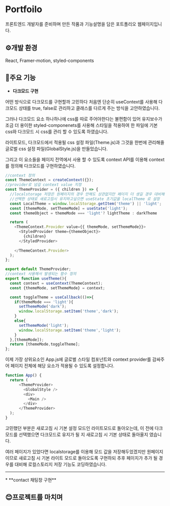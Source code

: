 # Portfoilo
프론트엔드 개발자를 준비하며 만든 작품과 기능설명을 담은 포트폴리오 웹페이지입니다.

## ⚙개발 환경
React, Framer-motion, styled-components

## 🚩주요 기능  
* **다크모드 구현**

어떤 방식으로 다크모드를 구현할까 고민하다 처음엔 단순히 useContext를 사용해 다크모드 상태를 true, false로 관리하고
  클래스를 다르게 주는 방식을 고안하였습니다.  

  그러나 다크모드 요소 하나하나에 css를 따로 주어야한다는 불편함이 있어 유지보수가 조금 더 용이한 styled-componenets를 사용해 스타일을 적용하여 한 파일에 기본 css와 다크모드 시 css를 관리 할 수 있도록 하였습니다.

  라이트모드, 다크모드에서 적용될 css 설정 파일(Theme.js)과 그것을 한번에 관리해줄 글로벌 css 설정 파일(GlobalStyle.js)을 만들었습니다.

  그리고 이 요소들을 페이지 전역에서 사용 할 수 있도록 context API를 이용해 context를 정의해 다크모드를 구현하였습니다.

```javascript
//context 정의
const ThemeContext = createContext({});
//provider로 넘길 context value 지정
const ThemeProvider = ({ children }) => {
  //localstorage 저장은 원페이지의 경우 안해도 상관없지만 페이지 더 생길 경우 대비해 추가
  //선택한 상태로 새로고침시 유지하고싶으면 useState 초기값을 localTheme 로 설정
  const LocalTheme = window.localStorage.getItem('theme') || 'light';
  const [themeMode, setThemeMode] = useState('light');
  const themeObject = themeMode === 'light'? lightTheme : darkTheme

  return (
    <ThemeContext.Provider value={{ themeMode, setThemeMode}}>
      <StyledProvider theme={themeObject}>
        {children}
      </StyledProvider>
      
    </ThemeContext.Provider>
  );
};

export default ThemeProvider;
//context 사용해서 발생되는 함수 정의
export function useTheme(){
  const context = useContext(ThemeContext);
  const {themeMode, setThemeMode} = context;

  const toggleTheme = useCallback(()=>{
    if(themeMode === 'light'){
      setThemeMode('dark');
      window.localStorage.setItem('theme','dark');
    }
    else{
      setThemeMode('light');
      window.localStorage.setItem('theme','light');
    }
  },[themeMode]);
  return [themeMode,toggleTheme];
};
```
이제 가장 상위요소인 App.js에 글로벌 스타일 컴포넌트와 context provider를 감싸주어 페이지 전체에 해당 요소가 적용될 수 있도록 설정합니다.
```javascript
function App() {
  return (
      <ThemeProvider>
        <GlobalStyle />
        <div>
          <Main />
        </div>
      </ThemeProvider>
  );
}
```
고민했던 부분은 새로고침 시 기본 설정 모드인 라이트모드로 돌아오는데, 이 전에 다크모드를 선택했으면 다크모드로 유지가 될 지 새로고침 시 기본 상태로 돌아올지 였습니다.

여러 페이지가 있었다면 localstorage를 이용해 모드 값을 저장해두었겠지만 원페이지이므로 새로고침 시 기본 라이트 모드로 돌아오도록 구현하되 추후 페이지가 추가 될 경우를 대비해 로컬스토리지 저장 기능도 코딩하였습니다.
<hr>
* **contact 채팅창 구현**

## 😊프로젝트를 마치며



